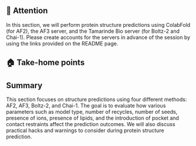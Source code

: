 ## 🚨 Attention

In this section, we will perform protein structure predictions using ColabFold (for AF2), the AF3 server, and the Tamarinde Bio server (for Boltz-2 and Chai-1). Please create accounts for the servers in advance of the session by using the links provided on the README page.

## 🏠 Take-home points



## Summary

This section focuses on structure predictions using four different methods: AF2, AF3, Boltz-2,
and Chai-1. The goal is to evaluate how various parameters such as model type, number of recycles, number of seeds, presence of ions, presence of lipids, and the introduction of pocket and contact restraints affect the prediction outcomes. We will also discuss practical hacks and warnings to consider during protein structure prediction.

